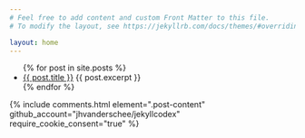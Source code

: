 ```yaml
---
# Feel free to add content and custom Front Matter to this file.
# To modify the layout, see https://jekyllrb.com/docs/themes/#overriding-theme-defaults

layout: home
---
```


<ul>
  {% for post in site.posts %}
    <li>
      <a href="{{ post.url }}">{{ post.title }}</a>
      {{ post.excerpt }}
    </li>
  {% endfor %}
</ul>

<script src="/js/jquery.min.js"></script>

{% include comments.html element=".post-content" github_account="jhvanderschee/jekyllcodex" require_cookie_consent="true" %}

</body>
</html>

